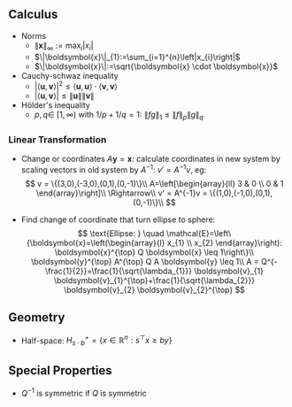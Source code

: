 ## Calculus

+ Norms
  + $\|\mathbf{x}\|_{\infty}:=\max _{i}\left|x_{i}\right|$
  + $\|\boldsymbol{x}\|_{1}:=\sum_{i=1}^{n}\left|x_{i}\right|$
  + $\|\boldsymbol{x}\|:=\sqrt{\boldsymbol{x} \cdot \boldsymbol{x}}$
+ Cauchy-schwaz inequality
  + $|\langle\mathbf{u}, \mathbf{v}\rangle|^{2} \leq\langle\mathbf{u}, \mathbf{u}\rangle \cdot\langle\mathbf{v}, \mathbf{v}\rangle$
  + $|\langle\mathbf{u}, \mathbf{v}\rangle| \leq\|\mathbf{u}\|\|\mathbf{v}\|$
+ Hölder's inequality
  + $p, q \in$ $[1, \infty)$ with $1 / p+1 / q=1$: $\|f g\|_{1} \leq\|f\|_{p}\|g\|_{q}$

### Linear Transformation

+ Change or coordinates $A \boldsymbol{y}=\boldsymbol{x}$: calculate coordinates in new system by scaling vectors in old system by $A^{-1}$: $v' = A^{-1}v$, eg:
  $$
  v = \{(3,0),(-3,0),(0,1),(0,-1)\}\\
  A=\left[\begin{array}{ll}
  3 & 0 \\
  0 & 1
  \end{array}\right]\\
  \Rightarrow\\
  v' = A^{-1}v = \{(1,0),(-1,0),(0,1),(0,-1)\}\\
  $$

+ Find change of coordinate that turn ellipse to sphere:
  $$
  \text{Ellipse: } \quad \mathcal{E}=\left\{\boldsymbol{x}=\left(\begin{array}{l}
  x_{1} \\
  x_{2}
  \end{array}\right): \boldsymbol{x}^{\top} Q \boldsymbol{x} \leq 1\right\}\\
  \boldsymbol{y}^{\top} A^{\top} Q A \boldsymbol{y} \leq 1\\
  A = Q^{-\frac{1}{2}}=\frac{1}{\sqrt{\lambda_{1}}} \boldsymbol{v}_{1} \boldsymbol{v}_{1}^{\top}+\frac{1}{\sqrt{\lambda_{2}}} \boldsymbol{v}_{2} \boldsymbol{v}_{2}^{\top}
  $$
  



## Geometry

+ Half-space: $H_{s \cdot b}^{+}=\left\{x \in \mathbb{R}^{n}: s^{\top} x \geqslant b y\right\}$

## Special Properties

+ $Q^{-1}$ is symmetric if $Q$ is symmetric